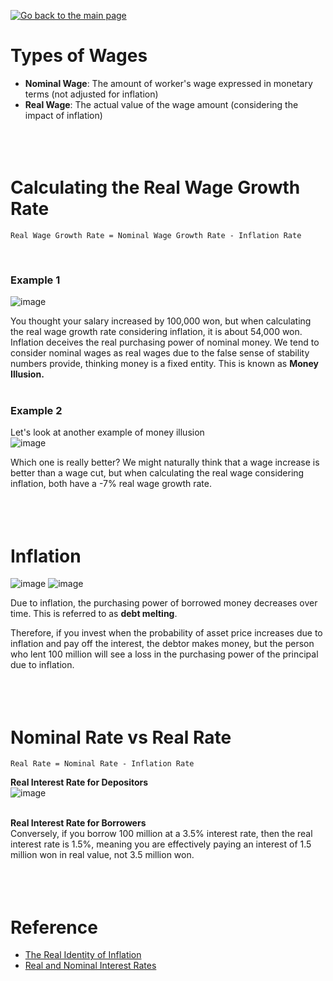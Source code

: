 [![Go back to the main page](https://img.shields.io/badge/Go_back_to_the_main_page-blueviolet.svg)](https://github.com/juho-creator/Investing)

# Types of Wages
- **Nominal Wage**: The amount of worker's wage expressed in monetary terms (not adjusted for inflation)
- **Real Wage**: The actual value of the wage amount (considering the impact of inflation)
</br></br></br></br>


# Calculating the Real Wage Growth Rate
```
Real Wage Growth Rate = Nominal Wage Growth Rate - Inflation Rate
```

</br>


### Example 1 </br>

![image](https://github.com/juho-creator/Investing/assets/72856990/dac56844-dd39-4778-8808-0ef0e9325ade)

You thought your salary increased by 100,000 won, but when calculating the real wage growth rate considering inflation, it is about 54,000 won.
Inflation deceives the real purchasing power of nominal money. We tend to consider nominal wages as real wages due to the false sense of stability numbers provide, thinking money is a fixed entity. This is known as **Money Illusion.**
</br></br>





### Example 2 </br>
Let's look at another example of money illusion  
![image](https://github.com/juho-creator/Investing/assets/72856990/3b58438d-bf10-48c0-8d0e-0a005d94076b)

Which one is really better?
We might naturally think that a wage increase is better than a wage cut, but
when calculating the real wage considering inflation, both have a -7% real wage growth rate.
</br></br></br></br>



# Inflation 
![image](https://github.com/juho-creator/Investing/assets/72856990/86521118-0034-4c47-8ee9-310859d96045)
![image](https://github.com/juho-creator/Investing/assets/72856990/e4d2f64b-267c-4635-86ac-3a96c2b2e283)
</br>

Due to inflation, the purchasing power of borrowed money decreases over time. 
This is referred to as **debt melting**.

Therefore, if you invest when the probability of asset price increases due to inflation and pay off the interest, 
the debtor makes money, but the person who lent 100 million will see a loss in the purchasing power of the principal due to inflation.
</br></br></br></br>

# Nominal Rate vs Real Rate
```
Real Rate = Nominal Rate - Inflation Rate
```

**Real Interest Rate for Depositors** </br>
![image](https://github.com/juho-creator/Investing/assets/72856990/6be30ae8-64d8-440b-8c9a-968c739a306e)
</br></br>

**Real Interest Rate for Borrowers** </br>
Conversely, if you borrow 100 million at a 3.5% interest rate, then the real interest rate is 1.5%, meaning you are effectively paying an interest of 1.5 million won in real value, not 3.5 million won.
</br></br></br></br>



# Reference
- [The Real Identity of Inflation](https://youtu.be/Pq4n61VE6QI?si=sC_XJECO98G_tbcg)
- [Real and Nominal Interest Rates](https://www.youtube.com/watch?v=hFkMpXekCkc&t=11m20s)
